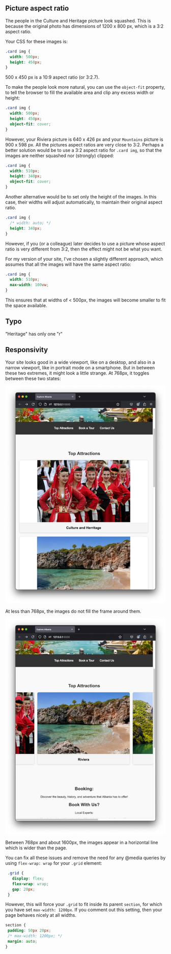 ## Picture aspect ratio

The people in the Culture and Heritage picture look squashed. This is because the original photo has dimensions of 1200 x 800 px, which is a 3:2 aspect ratio.

Your CSS for these images is:
```css
.card img {
  width: 500px;
  height: 450px;
}
```

500 x 450 px is a 10:9 aspect ratio (or 3:2.7).

To make the people look more natural, you can use the `object-fit` property, to tell the browser to fill the available area and clip any excess width or height:

```css
.card img {
  width: 500px;
  height: 450px;
  object-fit: cover;
}
```

However, your Riviera picture is 640 x 426 px and your `Mountains` picture is 900 x 598 px. All the pictures aspect ratios are very close to 3:2. Perhaps a better solution would be to use a 3:2 aspect ratio for `.card img`, so that the images are neither squashed nor (strongly) clipped:

```css
.card img {
  width: 510px;
  height: 340px;
  object-fit: cover;
}
```

Another alternative would be to set only the height of the images. In this case, their widths will adjust automatically, to maintain their original aspect ratio.

```css
.card img {
  /* width: auto; */
  height: 340px;
}
```

However, if you (or a colleague) later decides to use a picture whose aspect ratio is very different from 3:2, then the effect might not be what you want.

For my version of your site, I've chosen a slightly different approach, which assumes that all the images will have the same aspect ratio:
```css
.card img {
  width: 510px;
  max-width: 100vw;
}
```
This ensures that at widths of < 500px, the images will become smaller to fit the space available.

## Typo

"Heritage" has only one "r"

## Responsivity

Your site looks good in a wide viewport, like on a desktop, and also in a narrow viewport, like in portrait mode on a smartphone. But in between these two extremes, it might look a little strange. At 768px, it toggles between these two states:

![Narrow](images/narrower.webp)

At less than 768px, the images do not fill the frame around them.

![Wider](images/wider.webp)

Between 768px and about 1600px, the images appear in a horizontal line which is wider than the page.

You can fix all these issues and remove the need for any @media queries by using `flex-wrap: wrap` for your `.grid` element:

```css
 .grid {
   display: flex;
   flex-wrap: wrap;
   gap: 20px;
 }
 ```

 However, this will force your `.grid` to fit inside its parent `section`, for which you have set `max-width: 1200px`. If you comment out this setting, then your page behaves nicely at all widths.

 ```css
 section {
  padding: 50px 20px;
  /* max-width: 1200px; */
  margin: auto;
}
```